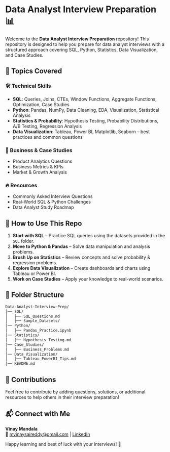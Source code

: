 # Data Analyst Interview Preparation 📊  

Welcome to the **Data Analyst Interview Preparation** repository! This repository is designed to help you prepare for data analyst interviews with a structured approach covering SQL, Python, Statistics, Data Visualization, and Case Studies.  

## 📌 Topics Covered  
### 🛠️ Technical Skills  
- **SQL**: Queries, Joins, CTEs, Window Functions, Aggregate Functions, Optimization, Case Studies  
- **Python**: Pandas, NumPy, Data Cleaning, EDA, Visualization, Statistical Analysis  
- **Statistics & Probability**: Hypothesis Testing, Probability Distributions, A/B Testing, Regression Analysis  
- **Data Visualization**: Tableau, Power BI, Matplotlib, Seaborn – best practices and common questions  

### 🏢 Business & Case Studies  
- Product Analytics Questions  
- Business Metrics & KPIs  
- Market & Growth Analysis  

### 🔥 Resources  
- Commonly Asked Interview Questions  
- Real-World SQL & Python Challenges  
- Data Analyst Study Roadmap  

## 🚀 How to Use This Repo  
1. **Start with SQL** – Practice SQL queries using the datasets provided in the `SQL` folder.  
2. **Move to Python & Pandas** – Solve data manipulation and analysis problems.  
3. **Brush Up on Statistics** – Review concepts and solve probability & regression problems.  
4. **Explore Data Visualization** – Create dashboards and charts using Tableau or Power BI.  
5. **Work on Case Studies** – Apply your knowledge to real-world scenarios.  

## 📂 Folder Structure  

```bash
Data-Analyst-Interview-Prep/
│── SQL/
│   ├── SQL_Questions.md
│   ├── Sample_Datasets/
│── Python/
│   ├── Pandas_Practice.ipynb
│── Statistics/
│   ├── Hypothesis_Testing.md
│── Case_Studies/
│   ├── Business_Problems.md
│── Data_Visualization/
│   ├── Tableau_PowerBI_Tips.md
│── README.md
```

## 🎯 Contributions  
Feel free to contribute by adding questions, solutions, or additional resources to help others in their interview preparation!  

## 📬 Connect with Me  
**Vinay Mandala**  
📧 mvinaysaireddy@gmail.com | [LinkedIn](https://www.linkedin.com/in/vinay-mandala-41268a176/)  

Happy learning and best of luck with your interviews! 🚀
